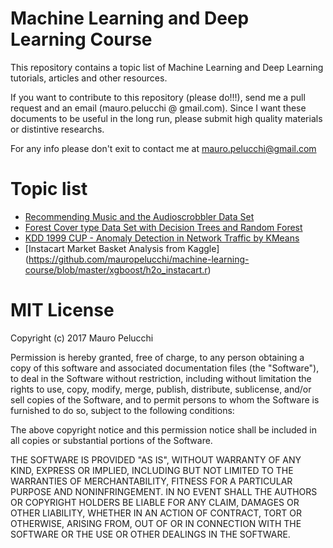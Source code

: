 # Machine Learning and Deep Learning Course
This repository contains a topic list of Machine Learning and Deep Learning tutorials, articles and other resources.

If you want to contribute to this repository (please do!!!), send me a pull request and an email (mauro.pelucchi @ gmail.com).
Since I want these documents to be useful in the long run, please submit high quality materials or distintive researchs.

For any info please don't exit to contact me at mauro.pelucchi@gmail.com


# Topic list
- [Recommending Music and the Audioscrobbler Data Set](https://github.com/mauropelucchi/machine-learning-course/blob/master/collaborative-filtering/recommending_music.scala) 
- [Forest Cover type Data Set with Decision Trees and Random Forest](https://github.com/mauropelucchi/machine-learning-course/blob/master/random-forest/covtype_rdf.scala)
- [KDD 1999 CUP - Anomaly Detection in Network Traffic by KMeans](https://github.com/mauropelucchi/machine-learning-course/blob/master/kmeans/kdd1999_kmeans.scala)
- [Instacart Market Basket Analysis from Kaggle] (https://github.com/mauropelucchi/machine-learning-course/blob/master/xgboost/h2o_instacart.r)

# MIT License

Copyright (c) 2017 Mauro Pelucchi

Permission is hereby granted, free of charge, to any person obtaining a copy
of this software and associated documentation files (the "Software"), to deal
in the Software without restriction, including without limitation the rights
to use, copy, modify, merge, publish, distribute, sublicense, and/or sell
copies of the Software, and to permit persons to whom the Software is
furnished to do so, subject to the following conditions:

The above copyright notice and this permission notice shall be included in all
copies or substantial portions of the Software.

THE SOFTWARE IS PROVIDED "AS IS", WITHOUT WARRANTY OF ANY KIND, EXPRESS OR
IMPLIED, INCLUDING BUT NOT LIMITED TO THE WARRANTIES OF MERCHANTABILITY,
FITNESS FOR A PARTICULAR PURPOSE AND NONINFRINGEMENT. IN NO EVENT SHALL THE
AUTHORS OR COPYRIGHT HOLDERS BE LIABLE FOR ANY CLAIM, DAMAGES OR OTHER
LIABILITY, WHETHER IN AN ACTION OF CONTRACT, TORT OR OTHERWISE, ARISING FROM,
OUT OF OR IN CONNECTION WITH THE SOFTWARE OR THE USE OR OTHER DEALINGS IN THE
SOFTWARE.
